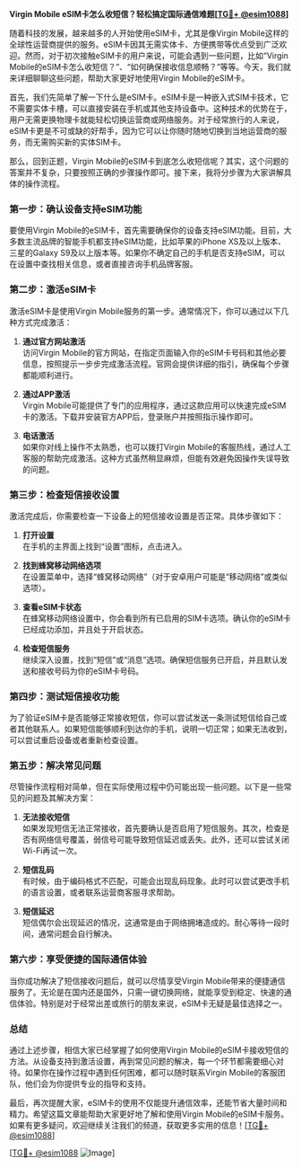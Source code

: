 **Virgin Mobile eSIM卡怎么收短信？轻松搞定国际通信难题[[TG💪+ @esim1088](https://t.me/s/esim1088)]**

随着科技的发展，越来越多的人开始使用eSIM卡，尤其是像Virgin Mobile这样的全球性运营商提供的服务。eSIM卡因其无需实体卡、方便携带等优点受到广泛欢迎。然而，对于初次接触eSIM卡的用户来说，可能会遇到一些问题，比如“Virgin Mobile的eSIM卡怎么收短信？”、“如何确保接收信息顺畅？”等等。今天，我们就来详细聊聊这些问题，帮助大家更好地使用Virgin Mobile的eSIM卡。

首先，我们先简单了解一下什么是eSIM卡。eSIM卡是一种嵌入式SIM卡技术，它不需要实体卡槽，可以直接安装在手机或其他支持设备中。这种技术的优势在于，用户无需更换物理卡就能轻松切换运营商或网络服务。对于经常旅行的人来说，eSIM卡更是不可或缺的好帮手，因为它可以让你随时随地切换到当地运营商的服务，而无需购买新的实体SIM卡。

那么，回到正题，Virgin Mobile的eSIM卡到底怎么收短信呢？其实，这个问题的答案并不复杂，只要按照正确的步骤操作即可。接下来，我将分步骤为大家讲解具体的操作流程。

### **第一步：确认设备支持eSIM功能**
要使用Virgin Mobile的eSIM卡，首先需要确保你的设备支持eSIM功能。目前，大多数主流品牌的智能手机都支持eSIM功能，比如苹果的iPhone XS及以上版本、三星的Galaxy S9及以上版本等。如果你不确定自己的手机是否支持eSIM，可以在设置中查找相关信息，或者直接咨询手机品牌客服。

### **第二步：激活eSIM卡**
激活eSIM卡是使用Virgin Mobile服务的第一步。通常情况下，你可以通过以下几种方式完成激活：

1. **通过官方网站激活**  
   访问Virgin Mobile的官方网站，在指定页面输入你的eSIM卡号码和其他必要信息，按照提示一步步完成激活流程。官网会提供详细的指引，确保每个步骤都能顺利进行。

2. **通过APP激活**  
   Virgin Mobile可能提供了专门的应用程序，通过这款应用可以快速完成eSIM卡的激活。下载并安装官方APP后，登录账户并按照指示操作即可。

3. **电话激活**  
   如果你对线上操作不太熟悉，也可以拨打Virgin Mobile的客服热线，通过人工客服的帮助完成激活。这种方式虽然稍显麻烦，但能有效避免因操作失误导致的问题。

### **第三步：检查短信接收设置**
激活完成后，你需要检查一下设备上的短信接收设置是否正常。具体步骤如下：

1. **打开设置**  
   在手机的主界面上找到“设置”图标，点击进入。

2. **找到蜂窝移动网络选项**  
   在设置菜单中，选择“蜂窝移动网络”（对于安卓用户可能是“移动网络”或类似选项）。

3. **查看eSIM卡状态**  
   在蜂窝移动网络设置中，你会看到所有已启用的SIM卡选项。确认你的eSIM卡已经成功添加，并且处于开启状态。

4. **检查短信服务**  
   继续深入设置，找到“短信”或“消息”选项。确保短信服务已开启，并且默认发送和接收号码为你的eSIM卡号码。

### **第四步：测试短信接收功能**
为了验证eSIM卡是否能够正常接收短信，你可以尝试发送一条测试短信给自己或者其他联系人。如果短信能够顺利到达你的手机，说明一切正常；如果无法收到，可以尝试重启设备或者重新检查设置。

### **第五步：解决常见问题**
尽管操作流程相对简单，但在实际使用过程中仍可能出现一些问题。以下是一些常见的问题及其解决方案：

1. **无法接收短信**  
   如果发现短信无法正常接收，首先要确认是否启用了短信服务。其次，检查是否有网络信号覆盖，弱信号可能导致短信延迟或丢失。此外，还可以尝试关闭Wi-Fi再试一次。

2. **短信乱码**  
   有时候，由于编码格式不匹配，可能会出现乱码现象。此时可以尝试更改手机的语言设置，或者联系运营商客服寻求帮助。

3. **短信延迟**  
   短信偶尔会出现延迟的情况，这通常是由于网络拥堵造成的。耐心等待一段时间，通常问题会自行解决。

### **第六步：享受便捷的国际通信体验**
当你成功解决了短信接收问题后，就可以尽情享受Virgin Mobile带来的便捷通信服务了。无论是在国内还是国外，只需一键切换网络，就能享受到稳定、快速的通信体验。特别是对于经常出差或旅行的朋友来说，eSIM卡无疑是最佳选择之一。

### **总结**
通过上述步骤，相信大家已经掌握了如何使用Virgin Mobile的eSIM卡接收短信的方法。从设备支持到激活设置，再到常见问题的解决，每一个环节都需要细心对待。如果你在操作过程中遇到任何困难，都可以随时联系Virgin Mobile的客服团队，他们会为你提供专业的指导和支持。

最后，再次提醒大家，eSIM卡的使用不仅能提升通信效率，还能节省大量时间和精力。希望这篇文章能帮助大家更好地了解和使用Virgin Mobile的eSIM卡服务。如果有更多疑问，欢迎继续关注我们的频道，获取更多实用的信息！[[TG💪+ @esim1088](https://t.me/s/esim1088)] 

[[TG💪+ @esim1088](https://t.me/s/esim1088) ![Image](https://i.postimg.cc/4NQfJmqS/Snipaste-2025-05-13-00-14-12.png)]